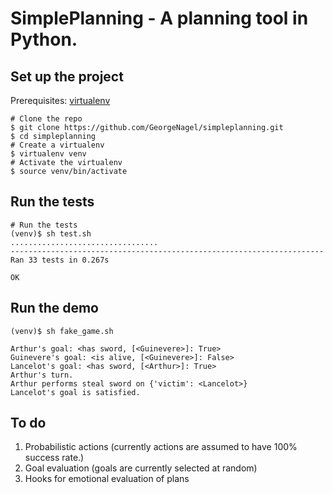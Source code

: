 # SimplePlanning - A planning tool in Python.

## Set up the project
Prerequisites: [virtualenv](http://virtualenv.readthedocs.org/en/latest/)
```
# Clone the repo
$ git clone https://github.com/GeorgeNagel/simpleplanning.git
$ cd simpleplanning
# Create a virtualenv
$ virtualenv venv
# Activate the virtualenv
$ source venv/bin/activate
```
## Run the tests
```
# Run the tests
(venv)$ sh test.sh
.................................
----------------------------------------------------------------------
Ran 33 tests in 0.267s

OK
```
## Run the demo
```
(venv)$ sh fake_game.sh

Arthur's goal: <has sword, [<Guinevere>]: True>
Guinevere's goal: <is alive, [<Guinevere>]: False>
Lancelot's goal: <has sword, [<Arthur>]: True>
Arthur's turn.
Arthur performs steal sword on {'victim': <Lancelot>}
Lancelot's goal is satisfied.
```
## To do
1. Probabilistic actions (currently actions are assumed to have 100% success rate.)
2. Goal evaluation (goals are currently selected at random)
3. Hooks for emotional evaluation of plans